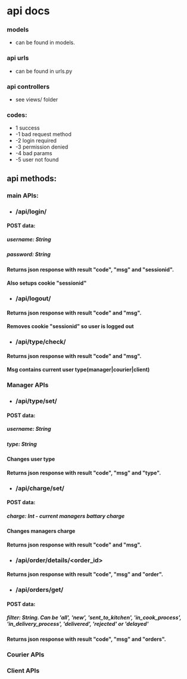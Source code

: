 # api docs

### models 
 - can be found in models.

### api urls
 - can be found in urls.py

### api controllers
 - see views/ folder

### codes:
 * 1 success
 * -1 bad request method
 * -2 login required
 * -3 permission denied
 * -4 bad params
 * -5 user not found

## api methods:
### main APIs:
* ### /api/login/ 
#### POST data: 
##### username: String 
##### password: String
#### Returns json response with result "code", "msg" and "sessionid".
#### Also setups cookie "sessionid"

* ### /api/logout/ 
#### Returns json response with result "code" and "msg".
#### Removes cookie "sessionid" so user is logged out

* ### /api/type/check/
#### Returns json response with result "code" and "msg".
#### Msg contains current user type(manager|courier|client)

### Manager APIs
* ### /api/type/set/
#### POST data: 
##### username: String
##### type: String
#### Changes user type
#### Returns json response with result "code", "msg" and "type".

* ### /api/charge/set/
#### POST data:
##### charge: Int - current managers battary charge
#### Changes managers charge
#### Returns json response with result "code" and "msg".

* ### /api/order/details/<order_id>
#### Returns json response with result "code", "msg" and "order".

* ### /api/orders/get/
#### POST data: 
##### filter: String. Can be 'all', 'new', 'sent_to_kitchen', 'in_cook_process', 'in_delivery_process', 'delivered', 'rejected' or 'delayed'
#### Returns json response with result "code", "msg" and "orders".

### Courier APIs

### Client APIs